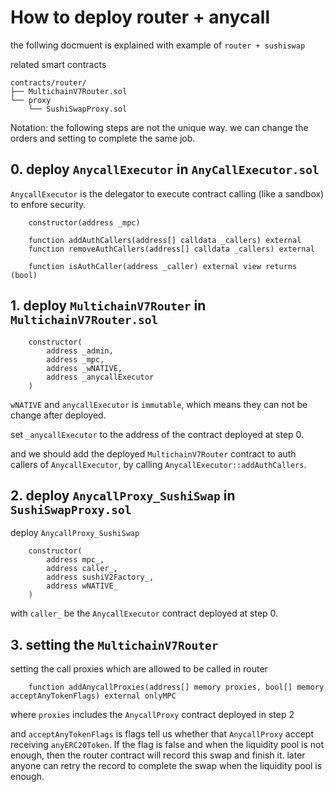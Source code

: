 # How to deploy router + anycall

the follwing docmuent is explained with example of `router + sushiswap`

related smart contracts

```text
contracts/router/
├── MultichainV7Router.sol
└── proxy
    └── SushiSwapProxy.sol
```

Notation: the following steps are not the unique way.
we can change the orders and setting to complete the same job.

## 0. deploy `AnycallExecutor` in `AnyCallExecutor.sol`

`AnycallExecutor` is the delegator to execute contract calling (like a sandbox) to enfore security.

```
    constructor(address _mpc)

    function addAuthCallers(address[] calldata _callers) external
    function removeAuthCallers(address[] calldata _callers) external

    function isAuthCaller(address _caller) external view returns (bool)
```

## 1. deploy `MultichainV7Router` in `MultichainV7Router.sol`

```
    constructor(
        address _admin,
        address _mpc,
        address _wNATIVE,
        address _anycallExecutor
    )
```

`wNATIVE` and `anycallExecutor` is `immutable`, which means they can not be change after deployed.

set `_anycallExecutor` to the address of the contract deployed at step 0.

and we should add the deployed `MultichainV7Router` contract to auth callers of `AnycallExecutor`, by calling `AnycallExecutor::addAuthCallers`.


## 2. deploy `AnycallProxy_SushiSwap` in `SushiSwapProxy.sol`

deploy `AnycallProxy_SushiSwap`

```
    constructor(
        address mpc_,
        address caller_,
        address sushiV2Factory_,
        address wNATIVE_
    )
```

with `caller_` be the `AnycallExecutor` contract deployed at step 0.

## 3. setting the `MultichainV7Router`

setting the call proxies which are allowed to be called in router

```
    function addAnycallProxies(address[] memory proxies, bool[] memory acceptAnyTokenFlags) external onlyMPC
```

where `proxies` includes the `AnycallProxy` contract deployed in step 2

and `acceptAnyTokenFlags` is flags tell us whether that `AnycallProxy` accept receiving `anyERC20Token`.
If the flag is false and when the liquidity pool is not enough, then the router contract will record this swap and finish it. later anyone can retry the record to complete the swap when the liquidity pool is enough.
